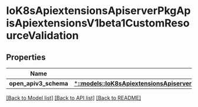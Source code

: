# IoK8sApiextensionsApiserverPkgApisApiextensionsV1beta1CustomResourceValidation

## Properties
Name | Type | Description | Notes
------------ | ------------- | ------------- | -------------
**open_apiv3_schema** | [***::models::IoK8sApiextensionsApiserverPkgApisApiextensionsV1beta1JsonSchemaProps**](io.k8s.apiextensions-apiserver.pkg.apis.apiextensions.v1beta1.JSONSchemaProps.md) |  | [optional] 

[[Back to Model list]](../README.md#documentation-for-models) [[Back to API list]](../README.md#documentation-for-api-endpoints) [[Back to README]](../README.md)


